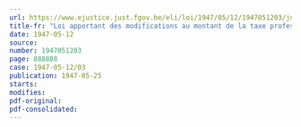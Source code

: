 ```yaml
---
url: https://www.ejustice.just.fgov.be/eli/loi/1947/05/12/1947051203/justel
title-fr: "Loi apportant des modifications au montant de la taxe professionnelle, de la contribution nationale de crise et de l'impôt complémentaire personnel"
date: 1947-05-12
source:
number: 1947051203
page: 888888
case: 1947-05-12/03
publication: 1947-05-25
starts:
modifies:
pdf-original:
pdf-consolidated:
---
```


